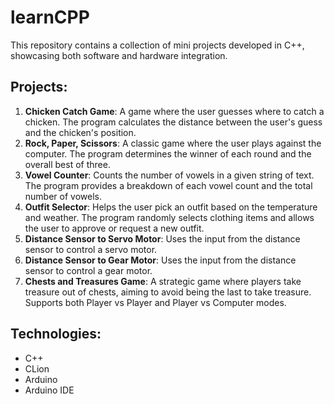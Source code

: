 # learnCPP

This repository contains a collection of mini projects developed in C++, showcasing both software and hardware integration.

## Projects:

1. **Chicken Catch Game**: A game where the user guesses where to catch a chicken. The program calculates the distance between the user's guess and the chicken's position.
2. **Rock, Paper, Scissors**: A classic game where the user plays against the computer. The program determines the winner of each round and the overall best of three.
3. **Vowel Counter**: Counts the number of vowels in a given string of text. The program provides a breakdown of each vowel count and the total number of vowels.
4. **Outfit Selector**: Helps the user pick an outfit based on the temperature and weather. The program randomly selects clothing items and allows the user to approve or request a new outfit.
5. **Distance Sensor to Servo Motor**: Uses the input from the distance sensor to control a servo motor.
6. **Distance Sensor to Gear Motor**: Uses the input from the distance sensor to control a gear motor.
7. **Chests and Treasures Game**: A strategic game where players take treasure out of chests, aiming to avoid being the last to take treasure. Supports both Player vs Player and Player vs Computer modes.

## Technologies:

- C++
- CLion
- Arduino
- Arduino IDE
